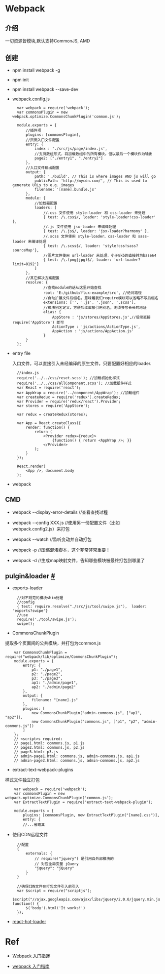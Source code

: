 # Webpack

## 介绍
一切资源皆模块,默认支持CommonJS, AMD

## 创建

+ npm install webpack -g

+ npm init

+ npm install webpack --save-dev

+ [webpack.config.js](http://webpack.github.io/docs/configuration.html)

        var webpack = require('webpack');
        var commonsPlugin = new webpack.optimize.CommonsChunkPlugin('common.js');
        
        module.exports = {
            //插件项
            plugins: [commonsPlugin],
            //页面入口文件配置
            entry: {
                index : './src/js/page/index.js',
                //支持数组形式，将加载数组中的所有模块，但以最后一个模块作为输出
                page2: ["./entry1", "./entry2"]
            },
            //入口文件输出配置
            output: {
                path: './build', // This is where images AND js will go
                publicPath: 'http://mycdn.com/', // This is used to generate URLs to e.g. images
                filename: '[name].bundle.js'
            },
            module: {
                //加载器配置
                loaders: [
                    //.css 文件使用 style-loader 和 css-loader 来处理
                    { test: /\.css$/, loader: 'style-loader!css-loader' },
                    //.js 文件使用 jsx-loader 来编译处理
                    { test: /\.js$/, loader: 'jsx-loader?harmony' },
                    //.scss 文件使用 style-loader、css-loader 和 sass-loader 来编译处理
                    { test: /\.scss$/, loader: 'style!css!sass?sourceMap'},
                    //图片文件使用 url-loader 来处理，小于8kb的直接转为base64
                    { test: /\.(png|jpg)$/, loader: 'url-loader?limit=8192'}
                ]
            },
            //其它解决方案配置
            resolve: {
                    //查找module的话从这里开始查找
                    root: 'E:/github/flux-example/src', //绝对路径
                    //自动扩展文件后缀名，意味着我们require模块可以省略不写后缀名
                    extensions: ['', '.js', '.json', '.scss'],
                    //模块别名定义，方便后续直接引用别名，无须多写长长的地址
                    alias: {
                        AppStore : 'js/stores/AppStores.js',//后续直接 require('AppStore') 即可
                        ActionType : 'js/actions/ActionType.js',
                        AppAction : 'js/actions/AppAction.js'
                    }
            }
        };
        
+ entry file   

  入口文件，可以直接引入未经编译的原生文件，只要配置好相应的loader.
  
        //index.js
        require('../../css/reset.scss'); //加载初始化样式
        require('../../css/allComponent.scss'); //加载组件样式
        var React = require('react');
        var AppWrap = require('../component/AppWrap'); //加载组件
        var createRedux = require('redux').createRedux;
        var Provider = require('redux/react').Provider;
        var stores = require('AppStore');

        var redux = createRedux(stores);

        var App = React.createClass({
            render: function() {
                return (
                    <Provider redux={redux}>
                        {function() { return <AppWrap />; }}
                    </Provider>
                );
            }
        });

        React.render(
            <App />, document.body
        );       
        
+ webpack

## CMD

+ webpack --display-error-details //查看查找过程

+ webpack --config XXX.js   //使用另一份配置文件（比如webpack.config2.js）来打包

+ webpack --watch   //监听变动并自动打包

+ webpack -p    //压缩混淆脚本，这个非常非常重要！

+ webpack -d    //生成map映射文件，告知哪些模块被最终打包到哪里了

## pulgin&loader [#](https://webpack.github.io/docs/list-of-loaders.html)

+ exports-loader

        //对不规范的模块shim处理
        //config
        { test: require.resolve("./src/js/tool/swipe.js"),  loader: "exports?swipe"}
        //use
        require('./tool/swipe.js');
        swipe(); 

+ CommonsChunkPlugin

提取多个页面间的公共模块，并打包为common.js

        var CommonsChunkPlugin = require("webpack/lib/optimize/CommonsChunkPlugin");
        module.exports = {
            entry: {
                p1: "./page1",
                p2: "./page2",
                p3: "./page3",
                ap1: "./admin/page1",
                ap2: "./admin/page2"
            },
            output: {
                filename: "[name].js"
            },
            plugins: [
                new CommonsChunkPlugin("admin-commons.js", ["ap1", "ap2"]),
                new CommonsChunkPlugin("commons.js", ["p1", "p2", "admin-commons.js"])
            ]
        };
        // <script>s required:
        // page1.html: commons.js, p1.js
        // page2.html: commons.js, p2.js
        // page3.html: p3.js
        // admin-page1.html: commons.js, admin-commons.js, ap1.js
        // admin-page2.html: commons.js, admin-commons.js, ap2.js

+ extract-text-webpack-plugins

样式文件独立打包

        var webpack = require('webpack');
        var commonsPlugin = new webpack.optimize.CommonsChunkPlugin('common.js');
        var ExtractTextPlugin = require("extract-text-webpack-plugin");
    
        module.exports = {
            plugins: [commonsPlugin, new ExtractTextPlugin("[name].css")],
            entry: {
            //...省略其

+ 使用CDN远程文件



        //配置
        {
            externals: {
                // require("jquery") 是引用自外部模块的
                // 对应全局变量 jQuery
                "jquery": "jQuery"
            }
        }

        //确保CDN文件在打包文件引入前引入
        var $script = require("scriptjs");
        $script("//ajax.googleapis.com/ajax/libs/jquery/2.0.0/jquery.min.js", function() {
            $('body').html('It works!')
        });

+  [react-hot-loader](https://github.com/gaearon/react-hot-loader) 


# Ref

+ [Webpack 入门指迷](https://segmentfault.com/a/1190000002551952)

+ [webpack 入门指南](http://www.cnblogs.com/vajoy/p/4650467.html)
